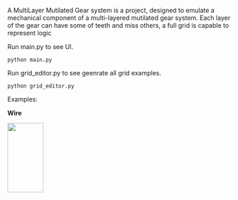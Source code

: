 A MultiLayer Mutilated Gear system is a project, designed to emulate a mechanical component of a multi-layered mutilated gear system. Each layer of the gear can have some of teeth and miss others, a full grid is capable to represent logic

Run main.py to see UI.

```python main.py```

Run grid_editor.py to see geenrate all grid examples.

```python grid_editor.py```

Examples:

**Wire**

<img src="presentation/wire.gif" width="40%" height="20%" />
